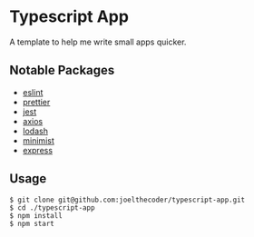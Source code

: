 # Typescript App

A template to help me write small apps quicker.

## Notable Packages

- [eslint](https://github.com/eslint/eslint)
- [prettier](https://github.com/prettier/prettier)
- [jest](https://github.com/facebook/jest)
- [axios](https://github.com/axios/axios)
- [lodash](https://github.com/lodash/lodash)
- [minimist](https://github.com/substack/minimist)
- [express](https://github.com/expressjs/express)

## Usage

```shell
$ git clone git@github.com:joelthecoder/typescript-app.git
$ cd ./typescript-app
$ npm install
$ npm start
```
